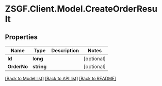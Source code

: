 # ZSGF.Client.Model.CreateOrderResult

## Properties

Name | Type | Description | Notes
------------ | ------------- | ------------- | -------------
**Id** | **long** |  | [optional] 
**OrderNo** | **string** |  | [optional] 

[[Back to Model list]](../../README.md#documentation-for-models) [[Back to API list]](../../README.md#documentation-for-api-endpoints) [[Back to README]](../../README.md)

